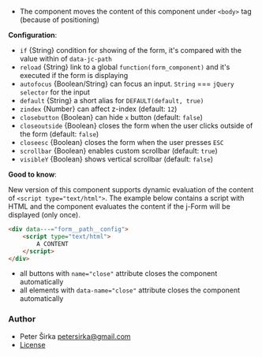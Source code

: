 - The component moves the content of this component under `<body>` tag (because of positioning)

__Configuration__:

- `if` {String} condition for showing of the form, it's compared with the value within of `data-jc-path`
- `reload` {String} link to a global `function(form_component)` and it's executed if the form is displaying
- `autofocus` {Boolean/String} can focus an input. `String` === `jQuery selector` for the input
- `default` {String} a short alias for `DEFAULT(default, true)`
- `zindex` {Number} can affect z-index (default: `12`)
- `closebutton` {Boolean} can hide `x` button (default: `false`)
- `closeoutside` {Boolean} closes the form when the user clicks outside of the form (default: `false`)
- `closeesc` {Boolean} closes the form when the user presses `ESC`
- `scrollbar` {Boolean} enables custom scrollbar (default: `true`)
- `visibleY` {Boolean} shows vertical scrollbar (default: `false`)

__Good to know__:

New version of this component supports dynamic evaluation of the content of `<script type="text/html">`. The example below contains a script with HTML and the component evaluates the content if the j-Form will be displayed (only once).

```html
<div data---="form__path__config">
	<script type="text/html">
		A CONTENT
	</script>
</div>
```

- all buttons with `name="close"` attribute closes the component automatically
- all elements with `data-name="close"` attribute closes the component automatically

### Author

- Peter Širka <petersirka@gmail.com>
- [License](https://www.totaljs.com/license/)